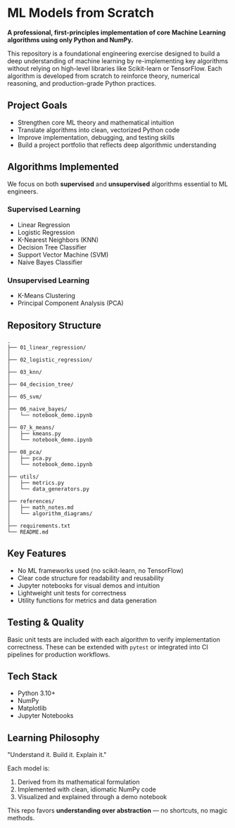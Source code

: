 # ML Models from Scratch

**A professional, first-principles implementation of core Machine Learning algorithms using only Python and NumPy.**

This repository is a foundational engineering exercise designed to build a deep understanding of machine learning by re-implementing key algorithms without relying on high-level libraries like Scikit-learn or TensorFlow. Each algorithm is developed from scratch to reinforce theory, numerical reasoning, and production-grade Python practices.

## Project Goals

* Strengthen core ML theory and mathematical intuition
* Translate algorithms into clean, vectorized Python code
* Improve implementation, debugging, and testing skills
* Build a project portfolio that reflects deep algorithmic understanding

## Algorithms Implemented

We focus on both **supervised** and **unsupervised** algorithms essential to ML engineers.

### Supervised Learning
* Linear Regression
* Logistic Regression
* K-Nearest Neighbors (KNN)
* Decision Tree Classifier
* Support Vector Machine (SVM)
* Naive Bayes Classifier

### Unsupervised Learning
* K-Means Clustering
* Principal Component Analysis (PCA)

## Repository Structure

```
.
├── 01_linear_regression/
│  
├── 02_logistic_regression/
│
├── 03_knn/
│
├── 04_decision_tree/
│
├── 05_svm/
│
├── 06_naive_bayes/
│   └── notebook_demo.ipynb
│
├── 07_k_means/
│   ├── kmeans.py
│   └── notebook_demo.ipynb
│
├── 08_pca/
│   ├── pca.py
│   └── notebook_demo.ipynb
│
├── utils/
│   ├── metrics.py
│   └── data_generators.py
│
├── references/
│   ├── math_notes.md
│   └── algorithm_diagrams/
│
├── requirements.txt
└── README.md
```

## Key Features

* No ML frameworks used (no scikit-learn, no TensorFlow)
* Clear code structure for readability and reusability
* Jupyter notebooks for visual demos and intuition
* Lightweight unit tests for correctness
* Utility functions for metrics and data generation

## Testing & Quality

Basic unit tests are included with each algorithm to verify implementation correctness. These can be extended with `pytest` or integrated into CI pipelines for production workflows.

## Tech Stack

* Python 3.10+
* NumPy
* Matplotlib
* Jupyter Notebooks

## Learning Philosophy

"Understand it. Build it. Explain it."

Each model is:
1. Derived from its mathematical formulation
2. Implemented with clean, idiomatic NumPy code
3. Visualized and explained through a demo notebook

This repo favors **understanding over abstraction** — no shortcuts, no magic methods.
